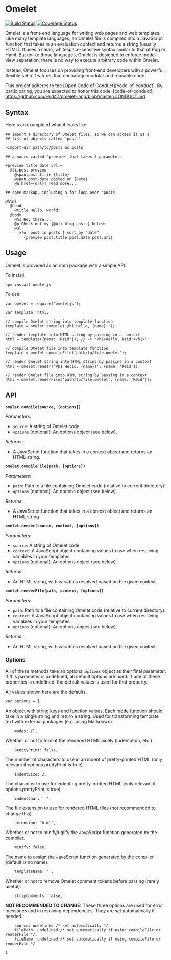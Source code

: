 # Omelet

[![Build Status](https://travis-ci.org/reid47/omelet.svg?branch=master)](https://travis-ci.org/reid47/omelet) [![Coverage Status](https://coveralls.io/repos/github/reid47/omelet/badge.svg?branch=master)](https://coveralls.io/github/reid47/omelet?branch=master)

Omelet is a front-end language for writing web pages and web templates. Like many template languages, an Omelet file is compiled into a JavaScript function that takes in an evaluation context and returns a string (usually HTML). It uses a clean, whitespace-sensitive syntax similar to that of Pug or Haml. But unlike those languages, Omelet is designed to enforce model-view separation; there is no way to execute arbitrary code within Omelet.

Instead, Omelet focuses on providing front-end developers with a powerful, flexible set of features that encourage modular and reusable code.

This project adheres to the [Open Code of Conduct][code-of-conduct]. By participating, you are expected to honor this code.
[code-of-conduct]: https://github.com/reid47/omelet-lang/blob/master/CONDUCT.md

## Syntax

Here's an example of what it looks like:

    ## import a directory of Omelet files, so we can access it as a
    ## list of objects called 'posts'

    >import-dir path/to/posts as posts

    ## a macro called 'preview' that takes 3 parameters

    +preview title date url =
      @li.post-preview
        @span.post-title {title}
        @span.post-date posted on {date}
        @a[href={url}] read more...

    ## some markup, including a for-loop over 'posts'

    @html
      @head
        @title Hello, world!
      @body
        @h1 Hey there...
        @p Check out my {@b|i blog posts} below:
        @ul
          >for post in posts | sort_by "date"
            {preview post.title post.date post.url}

## Usage

Omelet is provided as an npm package with a simple API.

To install:

    npm install omeletjs

To use:
    
    var omelet = require('omeletjs');

    var template, html;

    // compile Omelet string into template function
    template = omelet.compile('@h1 Hello, {name}!');

    // render template into HTML string by passing in a context
    html = template({name: 'Reid'}); // -> '<h1>Hello, Reid!</h1>'

    // compile Omelet file into template function
    template = omelet.compileFile('path/to/file.omelet');

    // render Omelet string into HTML string by passing in a context
    html = omelet.render('@h1 Hello, {name}!', {name: 'Reid'});

    // render Omelet file into HTML string by passing in a context
    html = omelet.renderFile('path/to/file.omelet', {name: 'Reid'});

## API

**`omelet.compile(source, [options])`**

*Parameters:*
- `source`: A string of Omelet code.
- `options` (optional): An options object (see below).

*Returns:*
- A JavaScript function that takes in a context object and returns an HTML string.

**`omelet.compileFile(path, [options])`**

*Parameters:*
- `path`: Path to a file containing Omelet code (relative to current directory).
- `options` (optional): An options object (see below).

*Returns:*
- A JavaScript function that takes in a context object and returns an HTML string.

**`omelet.render(source, context, [options])`**

*Parameters:*
- `source`: A string of Omelet code.
- `context`: A JavaScript object containing values to use when resolving variables in your templates.
- `options` (optional): An options object (see below).

*Returns:*
- An HTML string, with variables resolved based on the given context.

**`omelet.renderFile(path, context, [options])`**

*Parameters:*
- `path`: Path to a file containing Omelet code (relative to current directory).
- `context`: A JavaScript object containing values to use when resolving variables in your templates.
- `options` (optional): An options object (see below).

*Returns:*
- An HTML string, with variables resolved based on the given context.

### Options

All of these methods take an optional `options` object as their final parameter. If this parameter is undefined, all default options are used. If one of these properties is undefined, the default values is used for that property.

All values shown here are the defaults.

    var options = {

An object with string keys and function values. Each mode function should take in a single string and return a string. Used for transforming template text with external packages (e.g. using Markdown).

        modes: {},

Whether or not to format the rendered HTML nicely (indentation, etc.)

        prettyPrint: false,

The number of characters to use in an indent of pretty-printed HTML (only relevant if options.prettyPrint is true).
        
        indentSize: 2,

The character to use for indenting pretty-printed HTML (only relevant if options.prettyPrint is true).

        indentChar: ' ',

The file extension to use for rendered HTML files (not recommended to change this).

        extension: 'html',

Whether or not to minify/uglify the JavaScript function generated by the compiler.

        minify: false,

The name to assign the JavaScript function generated by the compiler (default is no name).

        templateName: '',

Whether or not to remove Omelet comment tokens before parsing (rarely useful).

        stripComments: false,

**NOT RECOMMENDED TO CHANGE:** These three options are used for error messages and in resolving dependencies. They are set automatically if needed.

        source: undefined /* set automatically */
        filePath: undefined /* set automatically if using compileFile or renderFile */,
        fileName: undefined /* set automatically if using compileFile or renderFile */

    }